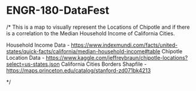 # ENGR-180-DataFest

/* This is a map to visually represent the Locations of Chipotle and if there is a correlation to the Median Household Income of California Cities.

Household Income Data - https://www.indexmundi.com/facts/united-states/quick-facts/california/median-household-income#table
Chipotle Location Data - https://www.kaggle.com/jeffreybraun/chipotle-locations?select=us-states.json
California Cities Borders Shapfile - https://maps.princeton.edu/catalog/stanford-zd071bk4213

*/
